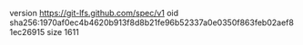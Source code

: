 version https://git-lfs.github.com/spec/v1
oid sha256:1970af0ec4b4620b913f8d8b21fe96b52337a0e0350f863feb02aef81ec26915
size 1611
